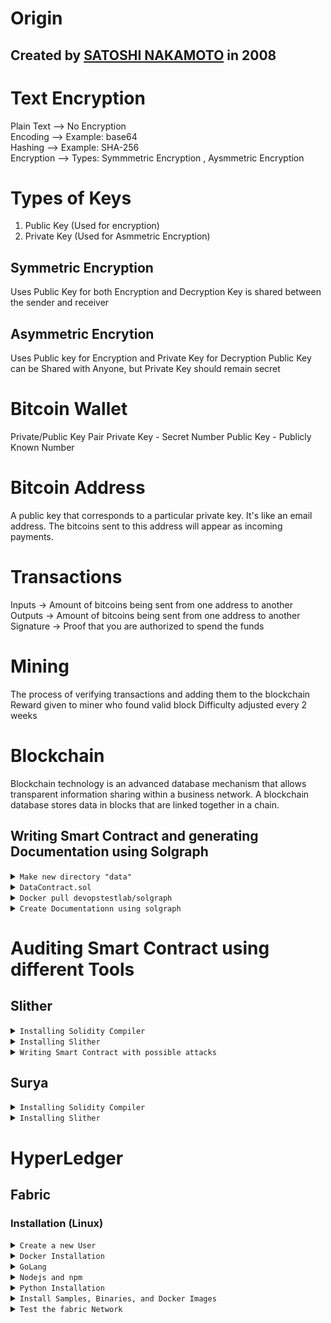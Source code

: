 # Origin

## Created by [SATOSHI NAKAMOTO]() in 2008

# Text Encryption
Plain Text  --> No Encryption
<br />
Encoding --> Example: base64
<br />
Hashing --> Example: SHA-256
<br />
Encryption --> Types: Symmmetric Encryption , Aysmmetric Encryption
<br />

# Types of Keys
1. Public Key (Used for encryption)
2. Private Key (Used for Asmmetric Encryption)

## Symmetric Encryption
Uses Public Key for both Encryption and Decryption
Key is shared between the sender and receiver

## Asymmetric Encrytion
Uses Public key for Encryption and Private Key for Decryption
Public Key can be Shared with Anyone, but Private Key should remain secret

# Bitcoin Wallet
Private/Public Key Pair
Private Key - Secret Number
Public Key - Publicly Known Number

# Bitcoin Address
A public key that corresponds to a particular private key. It's like an email address. The bitcoins sent to this address will appear as incoming payments.

# Transactions
Inputs -> Amount of bitcoins being sent from one address to another
Outputs -> Amount of bitcoins being sent from one address to another
Signature -> Proof that you are authorized to spend the funds

# Mining
The process of verifying transactions and adding them to the blockchain
Reward given to miner who found valid block
Difficulty adjusted every 2 weeks

# Blockchain
Blockchain technology is an advanced database mechanism that allows transparent information sharing within a business network. A blockchain database stores data in blocks that are linked together in a chain.

## <a name="contract">Writing Smart Contract and generating Documentation using Solgraph</a>

<details>
  <summary><code>Make new directory "data"</code></summary>
<br />
  
  ```bash
  mkdir data
  cd data
  ```
  
<br />
  
Create smart contract in this directory using IDE, text editor or vim.  
</details>

<details>
  <summary><code>DataContract.sol</code></summary>
<br />
Create Smart Contract like

<br />

```solidity
contract DataContract {
  uint balance;

  function DataContract() {
    Mint(1000000);
  }

  function Mint(uint amount) internal {
    balance = amount;
  }

  function Withdraw() {
    msg.sender.send(balance);
  }

  function GetBalance() constant retruns(uint) {
    return balance;
  }
}
```
</details>

<details>
  <summary><code>Docker pull devopstestlab/solgraph</code></summary>
<br />

Pull solgraph using command

```bash
docker pull devopstestlab/solgraph
```

<div align="center">
  <img src="https://github.com/HarshDubeyDU/Blockchain/blob/main/docker%20pull%20devopstestlab%20solgraph.png" />
</div>
</details>

<details>
<summary><code>Create Documentationn using solgraph</code></summary>

<br />
Enter this command to generate Documentation of your Smart Contract

```bash
docker run -it --rm -v $PWD:/data devopstestlab/solgraph
```

Documentation is created as
<div align="center">
  <img src="https://github.com/HarshDubeyDU/Blockchain/blob/main/DataContract.sol.png">
</div>
</details>


# <a name="auditing">Auditing Smart Contract using different Tools</a>

## <a name="slither">Slither</a>

<details>
  <summary><code>Installing Solidity Compiler</code></summary>
<br />
  
Installation Command

```bash
pip3 install solc-select
```

</details>

<details>
  <summary><code>Installing Slither</code></summary>
<br />
  
Installation Command

```bash
pip3 install slither-analyzer
```
<br />
Check Slither version

```bash
slither --version
```

</details>

<details>
  <summary><code>Writing Smart Contract with possible attacks</code></summary>

  ```solidity
pragma solidity ^0.4.15;

contract Reentrance {
    mapping (address => uint) userBalance;
   
    function getBalance(address u) constant returns(uint){
        return userBalance[u];
    }

    function addToBalance() payable{
        userBalance[msg.sender] += msg.value;
    }   

    function withdrawBalance(){
        // send userBalance[msg.sender] ethers to msg.sender
        // if mgs.sender is a contract, it will call its fallback function
        if( ! (msg.sender.call.value(userBalance[msg.sender])() ) ){
            throw;
        }
        userBalance[msg.sender] = 0;
    }   

    function withdrawBalance_fixed(){
        // to protect against re-entrancy, the state variable
        // has to be change before the call
        uint amount = userBalance[msg.sender];
        userBalance[msg.sender] = 0;
        if( ! (msg.sender.call.value(amount)() ) ){
            throw;
        }
    }   

    function withdrawBalance_fixed_2(){
        // send() and transfer() are safe against reentrancy
        // they do not transfer the remaining gas
        // and they give just enough gas to execute few instructions    
        // in the fallback function (no further call possible)
        msg.sender.transfer(userBalance[msg.sender]);
        userBalance[msg.sender] = 0;
    }   
   
}

```

<br />
<details><summary><code>Writing in Vim</code></summary>
  
<div align="center">
  <img src="https://github.com/HarshDubeyDU/Blockchain/assets/87745474/77db2f2f-5bc5-4e1d-971c-937fc7f665b5" alt="Contract in Vim Editor" />
</div>

</details>

</details>

## <a name="surya">Surya</a>

<details>
  <summary><code>Installing Solidity Compiler</code></summary>
<br />
  
Installation Command

```bash
pip3 install solc-select
```

</details>

<details>
  <summary><code>Installing Slither</code></summary>
<br />
  
Installation Command

```bash
pip3 install slither-analyzer
```
<br />
Check Slither version

```bash
slither --version
```

</details>

# HyperLedger
## Fabric

### Installation (Linux)

<details>
  <summary><code>Create a new User</code></summary>
  <br />
  Create new User
  Provide password for the new User

  ```bash
    sudo adduser fabric
  ```
  
  <br />
  Add the user to the sudo groups

  ```bash 
    sudo usermod -aG sudo newuser
  ```

  <br />
  Login to "fabric" user

  ```bash
    su fabric
  ```

</details>

<details>
    <summary><code>Docker Installation</code></summary>
    <br />
    Install curl

  ```bash
    sudo apt-get update
    sudo apt-get install curl
    curl --version
  ```

<br />
    Install Docker

  ```bash
    curl -fsSL https://download.docker.com/linux/ubuntu/gpg | sudo apt-key add -
  ```

<br />
    Add Docker Repositories to APT sources

  ```bash
    sudo add-apt-repository “deb [arch=amd64] https://download.docker.com/linux/ubuntu $(lsb_release -cs) stable”
  ```

<br />
    Update package database and Install Docker

  ```bash
    sudo apt-get update
    sudo apt-get install -y docker-ce
  ```

</details>

<details>
    <summary><code>GoLang</code></summary>
    <br />
    Install GoLang Package 

  ```bash
    curl -O https://storage.googleapis.com/golang/go1.11.linux-amd64.tar.gz
  ```
    
<br />
    Extract the package

  ```bash
    sudo tar xvf go1.11.linux-amd64.tar.gz
  ```

<br />
    Set the GOPATH
    
  ```bash
    export GOPATH=$HOME/go
    export PATH=$PATH:$GOPATH/bin
  ```
<details>
  <summary><code>Installation Image</code></summary>
  
  ![326421283-a472e4f7-2b5f-4916-a599-bb54b7b4b8a4](https://github.com/HarshDubeyDU/Blockchain/assets/87745474/10755f84-d07b-47bc-bbe2-90151dcef3a7)
  
  ![326421406-cd29a0f9-ad8d-40d0-b58e-44c424d1de05](https://github.com/HarshDubeyDU/Blockchain/assets/87745474/d10bb7ff-6832-42da-82e4-275ccbec8f60)
  
  ![326421345-9ac11685-78cd-4b57-b2e5-b48208548325](https://github.com/HarshDubeyDU/Blockchain/assets/87745474/279143db-ea2b-42ab-9ac1-c58ffa3eee49)

</details>
</details>

<details>
    <summary><code>Nodejs and npm</code></summary>
    <br />
    Download the installation script using curl
    
  ```bash
    curl -sL https://deb.nodesource.com/setup_8.x -o nodesource_setup.sh
  ```
  
  <br />
    Run script under sudo and Install the nodejs
  
  ```bash
    sudo bash nodesource_setup.sh
    sudo apt-get install nodejs
  ```
</details>

<details>
    <summary><code>Python Installation</code></summary>
    <br />

  ```bash
    sudo apt-get install python2.7
  ```
<details>
  <summary><code>Installation Image</code></summary>
  
  ![326421449-c16b26ea-6f61-422b-b422-3ac8bd137437](https://github.com/HarshDubeyDU/Blockchain/assets/87745474/06a4122c-b8af-4e32-8424-cbfe2a11da17)

</details>
</details>

<details>
    <summary><code>Install Samples, Binaries, and Docker Images</code></summary>

  ```bash
    curl -sSL http://bit.ly/2ysbOFE | bash -s -- 2.4.4 1.5.3
  ```

  <details>
    <summary><code>Installation Image</code></summary>
    
  ![328150502-c0363df4-ef5a-4fa1-9037-8ffd57551594](https://github.com/HarshDubeyDU/Blockchain/assets/87745474/ee73616a-0e2d-4222-a1f6-71f5ad3d5a2d)
  ![328150585-f49c5f82-ef25-4f4e-9cd5-c633917f0c03](https://github.com/HarshDubeyDU/Blockchain/assets/87745474/78d9ab65-da44-4596-b5aa-f9eeb80e18f0)

  </details>
</details>

<details>
  <summary><code>Test the fabric Network</code></summary>
  <br />
  Open the fabric-samples and go to the first-network.

  ```bash
    cd fabric-samples/first-network
  ```

  <br />
  To test it, run the byfn.sh . It is a test script, it first set up the network with 2 organizations org1 and org2 with 2 peers each and an orderer

  ```bash
    ./byfn.sh up
  ```

![image](https://github.com/HarshDubeyDU/Blockchain/assets/87745474/c6184ada-d236-4b5c-b5a5-dcec6e75aa5f)
![image](https://github.com/HarshDubeyDU/Blockchain/assets/87745474/4aa3983d-61ea-4e92-b9b6-3f8ec39002b9)

  <br />
  Clean the Network
  
  ```bash
    ./byfn down
  ```

![image](https://github.com/HarshDubeyDU/Blockchain/assets/87745474/63e54e3a-9463-4453-a287-897846ffa5c8)

</details>
